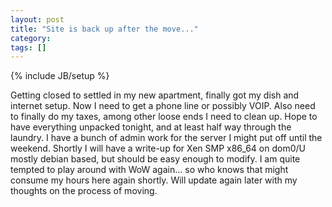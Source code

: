 ```yaml
---
layout: post
title: "Site is back up after the move..."
category: 
tags: []
---
```

{% include JB/setup %}

Getting closed to settled in my new apartment, finally got my dish and internet setup.  Now I need to get a phone line or possibly VOIP.  Also need to finally do my taxes, among other loose ends I need to clean up.  Hope to have everything unpacked tonight, and at least half way through the laundry.  I have a bunch of admin work for the server I might put off until the weekend.  Shortly I will have a write-up for Xen SMP x86_64 on dom0/U mostly debian based, but should be easy enough to modify.  I am quite tempted to play around with WoW again... so who knows that might consume my hours here again shortly.  Will update again later with my thoughts on the process of moving.
